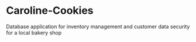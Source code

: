 # Caroline-Cookies
Database application for inventory management and customer data security for a local bakery shop
